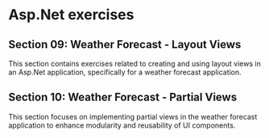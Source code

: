 # Asp.Net exercises

## Section 09: Weather Forecast - Layout Views
This section contains exercises related to creating and using layout views in an Asp.Net application, 
specifically for a weather forecast application.

## Section 10: Weather Forecast - Partial Views
This section focuses on implementing partial views in the weather forecast application to enhance modularity and reusability of UI components.